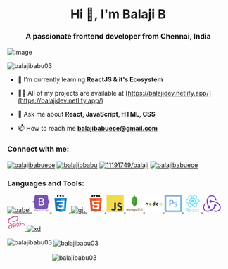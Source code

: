 <h1 align="center">Hi 👋, I'm Balaji B</h1>
<h3 align="center">A passionate frontend developer from Chennai, India</h3>
<img align="center" alt="image" src="" ></img>

<p align="left"> <img src="https://komarev.com/ghpvc/?username=balajibabu03&label=Profile%20views&color=0e75b6&style=flat" alt="balajibabu03" /> </p>

- 🌱 I’m currently learning **ReactJS & it's Ecosystem**

- 👨‍💻 All of my projects are available at [https://balajidev.netlify.app/](https://balajidev.netlify.app/)

- 💬 Ask me about **React, JavaScript, HTML, CSS**

- 📫 How to reach me **balajibabuece@gmail.com**

<h3 align="left">Connect with me:</h3>
<p align="left">
<a href="https://twitter.com/balajibabuece" target="blank"><img align="center" src="https://raw.githubusercontent.com/rahuldkjain/github-profile-readme-generator/master/src/images/icons/Social/twitter.svg" alt="balajibabuece" height="30" width="40" /></a>
<a href="https://linkedin.com/in/balajibbabu" target="blank"><img align="center" src="https://raw.githubusercontent.com/rahuldkjain/github-profile-readme-generator/master/src/images/icons/Social/linked-in-alt.svg" alt="balajibbabu" height="30" width="40" /></a>
<a href="https://stackoverflow.com/users/11191749/balaji" target="blank"><img align="center" src="https://raw.githubusercontent.com/rahuldkjain/github-profile-readme-generator/master/src/images/icons/Social/stack-overflow.svg" alt="11191749/balaji" height="30" width="40" /></a>
<a href="https://www.hackerrank.com/balajibabuece" target="blank"><img align="center" src="https://raw.githubusercontent.com/rahuldkjain/github-profile-readme-generator/master/src/images/icons/Social/hackerrank.svg" alt="balajibabuece" height="30" width="40" /></a>
</p>

<h3 align="left">Languages and Tools:</h3>
<p align="left"> <a href="https://babeljs.io/" target="_blank" rel="noreferrer"> <img src="https://www.vectorlogo.zone/logos/babeljs/babeljs-icon.svg" alt="babel" width="40" height="40"/> </a> <a href="https://getbootstrap.com" target="_blank" rel="noreferrer"> <img src="https://raw.githubusercontent.com/devicons/devicon/master/icons/bootstrap/bootstrap-plain-wordmark.svg" alt="bootstrap" width="40" height="40"/> </a> <a href="https://www.w3schools.com/css/" target="_blank" rel="noreferrer"> <img src="https://raw.githubusercontent.com/devicons/devicon/master/icons/css3/css3-original-wordmark.svg" alt="css3" width="40" height="40"/> </a> <a href="https://git-scm.com/" target="_blank" rel="noreferrer"> <img src="https://www.vectorlogo.zone/logos/git-scm/git-scm-icon.svg" alt="git" width="40" height="40"/> </a> <a href="https://www.w3.org/html/" target="_blank" rel="noreferrer"> <img src="https://raw.githubusercontent.com/devicons/devicon/master/icons/html5/html5-original-wordmark.svg" alt="html5" width="40" height="40"/> </a> <a href="https://developer.mozilla.org/en-US/docs/Web/JavaScript" target="_blank" rel="noreferrer"> <img src="https://raw.githubusercontent.com/devicons/devicon/master/icons/javascript/javascript-original.svg" alt="javascript" width="40" height="40"/> </a> <a href="https://www.mongodb.com/" target="_blank" rel="noreferrer"> <img src="https://raw.githubusercontent.com/devicons/devicon/master/icons/mongodb/mongodb-original-wordmark.svg" alt="mongodb" width="40" height="40"/> </a> <a href="https://nodejs.org" target="_blank" rel="noreferrer"> <img src="https://raw.githubusercontent.com/devicons/devicon/master/icons/nodejs/nodejs-original-wordmark.svg" alt="nodejs" width="40" height="40"/> </a> <a href="https://www.photoshop.com/en" target="_blank" rel="noreferrer"> <img src="https://raw.githubusercontent.com/devicons/devicon/master/icons/photoshop/photoshop-line.svg" alt="photoshop" width="40" height="40"/> </a> <a href="https://reactjs.org/" target="_blank" rel="noreferrer"> <img src="https://raw.githubusercontent.com/devicons/devicon/master/icons/react/react-original-wordmark.svg" alt="react" width="40" height="40"/> </a> <a href="https://redux.js.org" target="_blank" rel="noreferrer"> <img src="https://raw.githubusercontent.com/devicons/devicon/master/icons/redux/redux-original.svg" alt="redux" width="40" height="40"/> </a> <a href="https://sass-lang.com" target="_blank" rel="noreferrer"> <img src="https://raw.githubusercontent.com/devicons/devicon/master/icons/sass/sass-original.svg" alt="sass" width="40" height="40"/> </a> <a href="https://www.adobe.com/products/xd.html" target="_blank" rel="noreferrer"> <img src="https://cdn.worldvectorlogo.com/logos/adobe-xd.svg" alt="xd" width="40" height="40"/> </a> </p>

<p><img align="left" style="padding-bottom: 20px;" src="https://github-readme-stats.vercel.app/api/top-langs?username=balajibabu03&show_icons=true&locale=en&layout=compact" alt="balajibabu03" /></p>

<p>&nbsp;<img align="center" src="https://github-readme-stats.vercel.app/api?username=balajibabu03&show_icons=true&locale=en" alt="balajibabu03" /></p>

<p><img align="center" src="https://github-readme-streak-stats.herokuapp.com/?user=balajibabu03&" alt="balajibabu03" /></p>
